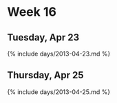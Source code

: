 # Week 16



## Tuesday, Apr 23

{% include days/2013-04-23.md %}

## Thursday, Apr 25

{% include days/2013-04-25.md %}

